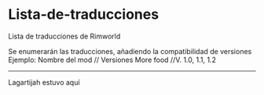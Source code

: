 # Lista-de-traducciones
Lista de traducciones de Rimworld

Se enumerarán las traducciones, añadiendo la compatibilidad de versiones
Ejemplo: 
Nombre del mod // Versiones
More food      //V. 1.0, 1.1, 1.2

------------------------------------------------------------------------

Lagartijah estuvo aquí
